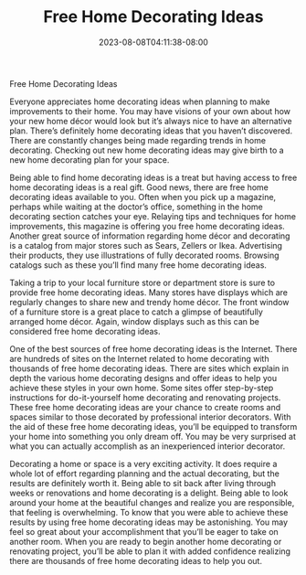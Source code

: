 ﻿---
title: "Free Home Decorating Ideas"
date: 2023-08-08T04:11:38-08:00
description: "home decorating Tips for Web Success"
featured_image: "/images/home decorating.jpg"
tags: ["home decorating"]
---

Free Home Decorating Ideas

Everyone appreciates home decorating ideas when planning to make improvements to their home. You may have visions of your own about how your new home décor would look but it’s always nice to have an alternative plan. There’s definitely home decorating ideas that you haven’t discovered. There are constantly changes being made regarding trends in home decorating. Checking out new home decorating ideas may give birth to a new home decorating plan for your space.

Being able to find home decorating ideas is a treat but having access to free home decorating ideas is a real gift. Good news, there are free home decorating ideas available to you. Often when you pick up a magazine, perhaps while waiting at the doctor’s office, something in the home decorating section catches your eye. Relaying tips and techniques for home improvements, this magazine is offering you free home decorating ideas. Another great source of information regarding home décor and decorating is a catalog from major stores such as Sears, Zellers or Ikea. Advertising their products, they use illustrations of fully decorated rooms. Browsing catalogs such as these you’ll find many free home decorating ideas.

Taking a trip to your local furniture store or department store is sure to provide free home decorating ideas. Many stores have displays which are regularly changes to share new and trendy home décor. The front window of a furniture store is a great place to catch a glimpse of beautifully arranged home décor. Again, window displays such as this can be considered free home decorating ideas.

One of the best sources of free home decorating ideas is the Internet. There are hundreds of sites on the Internet related to home decorating with thousands of free home decorating ideas. There are sites which explain in depth the various home decorating designs and offer ideas to help you achieve these styles in your own home. Some sites offer step-by-step instructions for do-it-yourself home decorating and renovating projects. These free home decorating ideas are your chance to create rooms and spaces similar to those decorated by professional interior decorators. With the aid of these free home decorating ideas, you’ll be equipped to transform your home into something you only dream off. You may be very surprised at what you can actually accomplish as an inexperienced interior decorator. 

Decorating a home or space is a very exciting activity. It does require a whole lot of effort regarding planning and the actual decorating, but the results are definitely worth it. Being able to sit back after living through weeks or renovations and home decorating is a delight. Being able to look around your home at the beautiful changes and realize you are responsible, that feeling is overwhelming. To know that you were able to achieve these results by using free home decorating ideas may be astonishing. You may feel so great about your accomplishment that you’ll be eager to take on another room. When you are ready to begin another home decorating or renovating project, you’ll be able to plan it with added confidence realizing there are thousands of free home decorating ideas to help you out.

